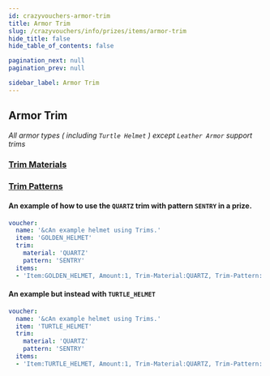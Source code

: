 ```yaml
---
id: crazyvouchers-armor-trim
title: Armor Trim
slug: /crazyvouchers/info/prizes/items/armor-trim
hide_title: false
hide_table_of_contents: false

pagination_next: null
pagination_prev: null

sidebar_label: Armor Trim
---
```

## Armor Trim
*All armor types ( including `Turtle Helmet` ) except `Leather Armor` support trims*

### [Trim Materials](https://jd.papermc.io/paper/1.20/org/bukkit/inventory/meta/trim/TrimMaterial.html)

### [Trim Patterns](https://jd.papermc.io/paper/1.20/org/bukkit/inventory/meta/trim/TrimPattern.html)

#### An example of how to use the `QUARTZ` trim with pattern `SENTRY` in a prize.
```yml
voucher:
  name: '&cAn example helmet using Trims.'
  item: 'GOLDEN_HELMET'
  trim:
    material: 'QUARTZ'
    pattern: 'SENTRY'
  items:
  - 'Item:GOLDEN_HELMET, Amount:1, Trim-Material:QUARTZ, Trim-Pattern: SENTRY, Name: &cAn example helmet using Trims.'
```

#### An example but instead with `TURTLE_HELMET`
```yml
voucher:
  name: '&cAn example helmet using Trims.'
  item: 'TURTLE_HELMET'
  trim:
    material: 'QUARTZ'
    pattern: 'SENTRY'
  items:
  - 'Item:TURTLE_HELMET, Amount:1, Trim-Material:QUARTZ, Trim-Pattern: SENTRY, Name: &cAn example helmet using Trims.'
```